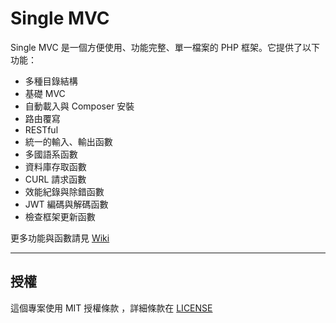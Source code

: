 # Single MVC

Single MVC 是一個方便使用、功能完整、單一檔案的 PHP 框架。它提供了以下功能：

* 多種目錄結構
* 基礎 MVC
* 自動載入與 Composer 安裝
* 路由覆寫
* RESTful
* 統一的輸入、輸出函數
* 多國語系函數
* 資料庫存取函數
* CURL 請求函數
* 效能紀錄與除錯函數
* JWT 編碼與解碼函數
* 檢查框架更新函數

更多功能與函數請見 [Wiki](https://github.com/kouji6309/SingleMVC/wiki)

---

## 授權

這個專案使用 MIT 授權條款 ，詳細條款在 [LICENSE](LICENSE.md)